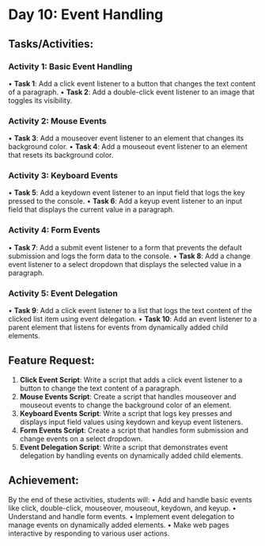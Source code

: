 # Day 10: Event Handling
## Tasks/Activities:
### Activity 1: Basic Event Handling
• **Task 1**: Add a click event listener to a button that changes the text content of a paragraph.
• **Task 2**: Add a double-click event listener to an image that toggles its visibility.
### Activity 2: Mouse Events
• **Task 3**: Add a mouseover event listener to an element that changes its background color.
• **Task 4**: Add a mouseout event listener to an element that resets its background color.
### Activity 3: Keyboard Events
• **Task 5**: Add a keydown event listener to an input field that logs the key pressed to the console.
• **Task 6**: Add a keyup event listener to an input field that displays the current value in a paragraph.
### Activity 4: Form Events
• **Task 7**: Add a submit event listener to a form that prevents the default submission and logs the form data to the console.
• **Task 8**: Add a change event listener to a select dropdown that displays the selected value in a paragraph.
### Activity 5: Event Delegation
• **Task 9**: Add a click event listener to a list that logs the text content of the clicked list item using event delegation.
• **Task 10**: Add an event listener to a parent element that listens for events from dynamically added child elements.
## Feature Request:
1. **Click Event Script**: Write a script that adds a click event listener to a button to change the text content of a paragraph.
2. **Mouse Events Script**: Create a script that handles mouseover and mouseout events to change the background color of an element.
3. **Keyboard Events Script**: Write a script that logs key presses and displays input field values using keydown and keyup event listeners.
4. **Form Events Script**: Create a script that handles form submission and change events on a select dropdown.
5. **Event Delegation Script**: Write a script that demonstrates event delegation by handling events on dynamically added child elements.
## Achievement:
By the end of these activities, students will:
• Add and handle basic events like click, double-click, mouseover, mouseout, keydown, and keyup.
• Understand and handle form events.
• Implement event delegation to manage events on dynamically added elements.
• Make web pages interactive by responding to various user actions.
